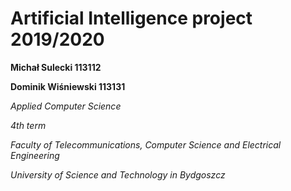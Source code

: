 
# Artificial Intelligence project 2019/2020

**Michał Sulecki 113112**

**Dominik Wiśniewski 113131**

*Applied Computer Science*

*4th term*

*Faculty of Telecommunications, Computer Science and Electrical Engineering*

*University of Science and Technology in Bydgoszcz*
